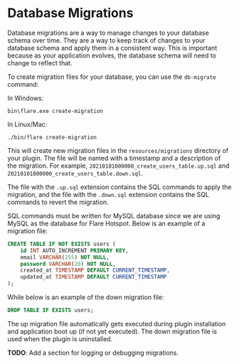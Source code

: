 # Database Migrations

Database migrations are a way to manage changes to your database schema over time. They are a way to keep track of changes to your database schema and apply them in a consistent way. This is important because as your application evolves, the database schema will need to change to reflect that.

To create migration files for your database, you can use the `db-migrate` command:

In Windows:
``` title="PowerShell"
bin\flare.exe create-migration
```

In Linux/Mac:
``` title="Terminal"
./bin/flare create-migration
```

This will create new migration files in the `resources/migrations` directory of your plugin. The file will be named with a timestamp and a description of the migration. For example, `20210101000000_create_users_table.up.sql` and `20210101000000_create_users_table.down.sql`.

The file with the `.up.sql` extension contains the SQL commands to apply the migration, and the file with the `.down.sql` extension contains the SQL commands to revert the migration.

SQL commands must be written for MySQL database since we are using MySQL as the database for Flare Hotspot. Below is an example of a migration file:

```sql title="resources/migrations/20210101000000_create_users_table.up.sql"
CREATE TABLE IF NOT EXISTS users (
    id INT AUTO_INCREMENT PRIMARY KEY,
    email VARCHAR(255) NOT NULL,
    password VARCHAR(20) NOT NULL,
    created_at TIMESTAMP DEFAULT CURRENT_TIMESTAMP,
    updated_at TIMESTAMP DEFAULT CURRENT_TIMESTAMP
);
```

While below is an example of the down migration file:
```sql title="resources/migrations/20210101000000_create_users_table.down.sql"
DROP TABLE IF EXISTS users;
```

The up migration file automatically gets executed during plugin installation and application boot up (if not yet executed). The down migration file is used when the plugin is uninstalled.

**TODO**: Add a section for logging or debugging migrations.
